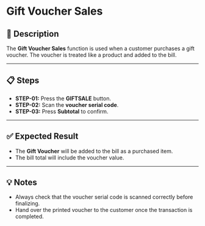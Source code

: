 # Gift Voucher Sales

## 📝 Description
The **Gift Voucher Sales** function is used when a customer purchases a gift voucher. The voucher is treated like a product and added to the bill.

---

## 📋 Steps
- **STEP-01:** Press the **GIFTSALE** button.  
- **STEP-02:** Scan the **voucher serial code**.  
- **STEP-03:** Press **Subtotal** to confirm.  

---

## ✅ Expected Result
- The **Gift Voucher** will be added to the bill as a purchased item.  
- The bill total will include the voucher value.  

---

## 💡 Notes
- Always check that the voucher serial code is scanned correctly before finalizing.  
- Hand over the printed voucher to the customer once the transaction is completed.  
